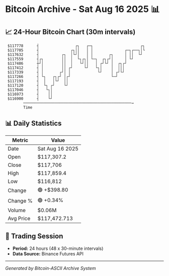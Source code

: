 # Bitcoin Archive - Sat Aug 16 2025 📊

## 📈 24-Hour Bitcoin Chart (30m intervals)

```
 $117778      ┤                ┌┐   ┌─┐                     ┌┐ 
 $117705      ┤              ┌┐││   │ │              ┌─┐┌──┐│└ 
 $117632      ┤          ┌┐  │└┘│   │ │       ┌┐     │ ││  └┘  
 $117559      ┤┌┐        ││  │  └┐┌┐│ └─┐  ┌┐┌┘│     │ └┘      
 $117486      ┼┘│        ││  │   └┘││   │ ┌┘└┘ │  ┌┐┌┘         
 $117412      ┤ │        ││ ┌┘     └┘   └┐│    │  │││          
 $117339      ┤ │       ┌┘│ │            └┘    │ ┌┘└┘          
 $117266      ┤ └┐   ┌┐┌┘ │┌┘                  └─┘             
 $117193      ┤  │   │└┘  ││                                   
 $117120      ┤  └┐ ┌┘    └┘                                   
 $117046      ┤   └┐│                                          
 $116973      ┤    ││                                          
 $116900      ┤    └┘                                          
        ────────────────────────────────────────────────→
        Time
```

## 📊 Daily Statistics

| Metric | Value |
|--------|-------|
| Date | Sat Aug 16 2025 |
| Open | $117,307.2 |
| Close | $117,706 |
| High | $117,859.4 |
| Low | $116,812 |
| Change | 🟢 +$398.80 |
| Change % | 🟢 +0.34% |
| Volume | $0.06M |
| Avg Price | $117,472.713 |

## 📅 Trading Session

- **Period:** 24 hours (48 x 30-minute intervals)
- **Data Source:** Binance Futures API

---
*Generated by Bitcoin-ASCII Archive System*
